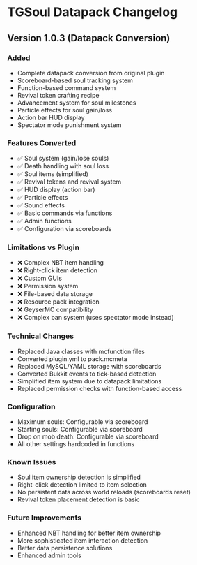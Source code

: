 # TGSoul Datapack Changelog

## Version 1.0.3 (Datapack Conversion)

### Added
- Complete datapack conversion from original plugin
- Scoreboard-based soul tracking system
- Function-based command system
- Revival token crafting recipe
- Advancement system for soul milestones
- Particle effects for soul gain/loss
- Action bar HUD display
- Spectator mode punishment system

### Features Converted
- ✅ Soul system (gain/lose souls)
- ✅ Death handling with soul loss
- ✅ Soul items (simplified)
- ✅ Revival tokens and revival system
- ✅ HUD display (action bar)
- ✅ Particle effects
- ✅ Sound effects
- ✅ Basic commands via functions
- ✅ Admin functions
- ✅ Configuration via scoreboards

### Limitations vs Plugin
- ❌ Complex NBT item handling
- ❌ Right-click item detection
- ❌ Custom GUIs
- ❌ Permission system
- ❌ File-based data storage
- ❌ Resource pack integration
- ❌ GeyserMC compatibility
- ❌ Complex ban system (uses spectator mode instead)

### Technical Changes
- Replaced Java classes with mcfunction files
- Converted plugin.yml to pack.mcmeta
- Replaced MySQL/YAML storage with scoreboards
- Converted Bukkit events to tick-based detection
- Simplified item system due to datapack limitations
- Replaced permission checks with function-based access

### Configuration
- Maximum souls: Configurable via scoreboard
- Starting souls: Configurable via scoreboard  
- Drop on mob death: Configurable via scoreboard
- All other settings hardcoded in functions

### Known Issues
- Soul item ownership detection is simplified
- Right-click detection limited to item selection
- No persistent data across world reloads (scoreboards reset)
- Revival token placement detection is basic

### Future Improvements
- Enhanced NBT handling for better item ownership
- More sophisticated item interaction detection
- Better data persistence solutions
- Enhanced admin tools